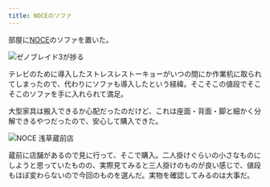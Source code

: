 ```yaml
---
title: NOCEのソファ
---
```

部屋に[NOCE](https://www.noce.co.jp/)のソファを置いた。

![](https://lh3.googleusercontent.com/zlYr7EgKVmCceu1fsl88Pk5h1DxZQn4sFw5SJ16lMR30f7P_DgtYM3sQhAJn3NBa-ZrRJujZskg5gOptcu66UzOz_QVqIpNhmYkAtnCJXsLZJ8swTtlfkSlJhjKhIcJ2StIGB3qfTh2x-sqljty4cgt27T0hBiDqzS4P95cKJTLzLEQ9thxapB2gOmA7wQ "ゼノブレイド3が捗る")

テレビのために導入したストレスレストーキョーがいつの間にか作業机に取られてしまったので、代わりにソファも導入したという経緯。そこそこの値段でそこそこのソファを手に入れられて満足。

大型家具は搬入できるか心配だったのだけど、これは座面・背面・脚と細かく分解できるやつだったので、安心して購入できた。

![](https://lh5.googleusercontent.com/KJzW4UgZRoNCRXBxb1dzzHVLjc24U_uJ75FOWD1LgKNszebTPkUPSB0YSHgAfpkA6G03ARzmmPj95_Oo-YJX832R0eVabba7C5UjS-QnVZJ4RuDrzZ88laH9Z7LITuiA91GG3revNcPbCdSEo3d2dQA-12Dw4qBlRmIGj3ysQJK75r2BiS1fgMg7MT85Ig "NOCE 浅草蔵前店")

蔵前に店舗があるので見に行って、そこで購入。二人掛けぐらいの小さなものにしようと思っていたものの、実際見てみると三人掛けのものが良い感じで、値段もほぼ変わらないので今回のものを選んだ。実物を確認してみるのは大事だ。
